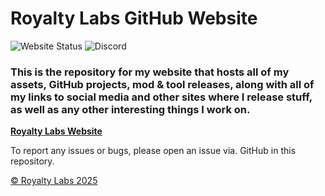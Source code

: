 # Royalty Labs GitHub Website

![Website Status](https://img.shields.io/badge/Website_Status-Under_Construction-yellow?logo=github)  ![Discord](https://img.shields.io/badge/Royalty80%99%20Labs%20Discord%20Server-darkblue?style=flat&logo=discord&logoColor=white&link=https%3A%2F%2Fdiscord.gg%2FywwvZ66QbX)

### This is the repository for my website that hosts all of my assets, GitHub projects, mod & tool releases, along with all of my links to social media and other sites where I release stuff, as well as any other interesting things I work on.

**[Royalty Labs Website](https://royals-development.github.io)**

To report any issues or bugs, please open an issue via. GitHub in this repository.

[© Royalty Labs 2025](LICENSE.md/)
